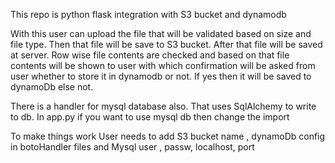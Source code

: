 This repo is python flask integration with S3 bucket and dynamodb

With this user can upload the file that will be validated based on size and file type.
Then that file will be save to S3 bucket.
After that file will be saved at server. Row wise file contents are checked and based on that 
file contents will be shown to user with which confirmation will be asked from user whether
to store it in dynamodb or not. If yes then it will be saved to dynamoDb else not.

There is a handler for mysql database also. That uses SqlAlchemy to write to db.
In app.py if you want to use mysql db then change the import

To make things work 
User needs to add S3 bucket name , dynamoDb config in botoHandler files and Mysql user , passw, localhost, port
